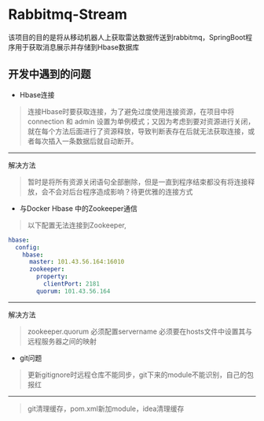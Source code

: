 # Rabbitmq-Stream
该项目的目的是将从移动机器人上获取雷达数据传送到rabbitmq，SpringBoot程序用于获取消息展示并存储到Hbase数据库
## 开发中遇到的问题


- Hbase连接
> 连接Hbase时要获取连接，为了避免过度使用连接资源，在项目中将 connection 和 admin 设置为单例模式；又因为考虑到要对资源进行关闭，就在每个方法后面进行了资源释放，导致判断表存在后就无法获取连接，或者每次插入一条数据后就自动断开。



---


解决方法
> 暂时是将所有资源关闭语句全部删除，但是一直到程序结束都没有将连接释放，会不会对后台程序造成影响？待更优雅的连接方式

- 与Docker Hbase 中的Zookeeper通信
> 以下配置无法连接到Zookeeper, 
```yaml
hbase:
  config:
    hbase:
      master: 101.43.56.164:16010
      zookeeper:
        property:
          clientPort: 2181
        quorum: 101.43.56.164
```

--- 

解决方法
> zookeeper.quorum 必须配置servername 必须要在hosts文件中设置其与远程服务器之间的映射

- git问题

> 更新gitignore时远程仓库不能同步，git下来的module不能识别，自己的包报红

--- 

> git清理缓存，pom.xml新加module，idea清理缓存